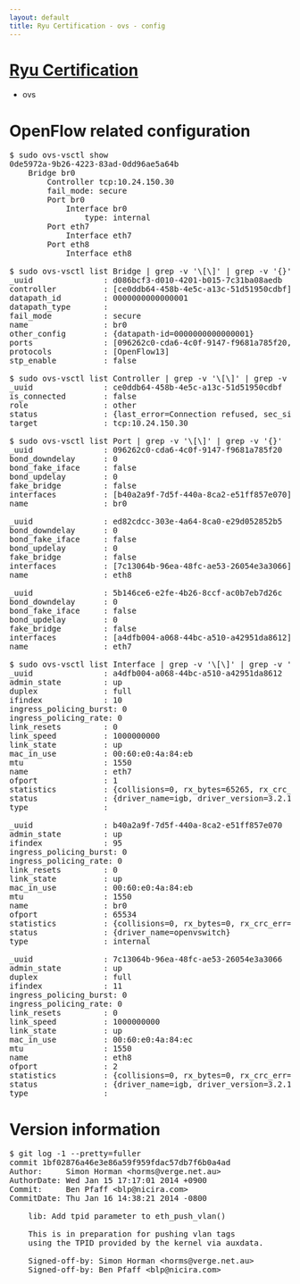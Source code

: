 ```yaml
---
layout: default
title: Ryu Certification - ovs - config
---
```

# [Ryu Certification](http://osrg.github.io/ryu/certification.html)
* ovs 

# OpenFlow related configuration
<pre>
$ sudo ovs-vsctl show
0de5972a-9b26-4223-83ad-0dd96ae5a64b
    Bridge br0
        Controller tcp:10.24.150.30
        fail_mode: secure
        Port br0
            Interface br0
                type: internal
        Port eth7
            Interface eth7
        Port eth8
            Interface eth8

$ sudo ovs-vsctl list Bridge | grep -v '\[\]' | grep -v '{}'
_uuid               : d086bcf3-d010-4201-b015-7c31ba08aedb
controller          : [ce0ddb64-458b-4e5c-a13c-51d51950cdbf]
datapath_id         : 0000000000000001
datapath_type       : 
fail_mode           : secure
name                : br0
other_config        : {datapath-id=0000000000000001}
ports               : [096262c0-cda6-4c0f-9147-f9681a785f20, 5b146ce6-e2fe-4b26-8ccf-ac0b7eb7d26c, ed82cdcc-303e-4a64-8ca0-e29d052852b5]
protocols           : [OpenFlow13]
stp_enable          : false

$ sudo ovs-vsctl list Controller | grep -v '\[\]' | grep -v '{}'
_uuid               : ce0ddb64-458b-4e5c-a13c-51d51950cdbf
is_connected        : false
role                : other
status              : {last_error=Connection refused, sec_since_connect=351, sec_since_disconnect=3, state=BACKOFF}
target              : tcp:10.24.150.30

$ sudo ovs-vsctl list Port | grep -v '\[\]' | grep -v '{}'
_uuid               : 096262c0-cda6-4c0f-9147-f9681a785f20
bond_downdelay      : 0
bond_fake_iface     : false
bond_updelay        : 0
fake_bridge         : false
interfaces          : [b40a2a9f-7d5f-440a-8ca2-e51ff857e070]
name                : br0

_uuid               : ed82cdcc-303e-4a64-8ca0-e29d052852b5
bond_downdelay      : 0
bond_fake_iface     : false
bond_updelay        : 0
fake_bridge         : false
interfaces          : [7c13064b-96ea-48fc-ae53-26054e3a3066]
name                : eth8

_uuid               : 5b146ce6-e2fe-4b26-8ccf-ac0b7eb7d26c
bond_downdelay      : 0
bond_fake_iface     : false
bond_updelay        : 0
fake_bridge         : false
interfaces          : [a4dfb004-a068-44bc-a510-a42951da8612]
name                : eth7

$ sudo ovs-vsctl list Interface | grep -v '\[\]' | grep -v '{}'
_uuid               : a4dfb004-a068-44bc-a510-a42951da8612
admin_state         : up
duplex              : full
ifindex             : 10
ingress_policing_burst: 0
ingress_policing_rate: 0
link_resets         : 0
link_speed          : 1000000000
link_state          : up
mac_in_use          : 00:60:e0:4a:84:eb
mtu                 : 1550
name                : eth7
ofport              : 1
statistics          : {collisions=0, rx_bytes=65265, rx_crc_err=0, rx_dropped=0, rx_errors=0, rx_frame_err=0, rx_over_err=0, rx_packets=660, tx_bytes=0, tx_dropped=0, tx_errors=0, tx_packets=0}
status              : {driver_name=igb, driver_version=3.2.10-k, firmware_version=3.10-0}
type                : 

_uuid               : b40a2a9f-7d5f-440a-8ca2-e51ff857e070
admin_state         : up
ifindex             : 95
ingress_policing_burst: 0
ingress_policing_rate: 0
link_resets         : 0
link_state          : up
mac_in_use          : 00:60:e0:4a:84:eb
mtu                 : 1550
name                : br0
ofport              : 65534
statistics          : {collisions=0, rx_bytes=0, rx_crc_err=0, rx_dropped=0, rx_errors=0, rx_frame_err=0, rx_over_err=0, rx_packets=0, tx_bytes=0, tx_dropped=0, tx_errors=0, tx_packets=0}
status              : {driver_name=openvswitch}
type                : internal

_uuid               : 7c13064b-96ea-48fc-ae53-26054e3a3066
admin_state         : up
duplex              : full
ifindex             : 11
ingress_policing_burst: 0
ingress_policing_rate: 0
link_resets         : 0
link_speed          : 1000000000
link_state          : up
mac_in_use          : 00:60:e0:4a:84:ec
mtu                 : 1550
name                : eth8
ofport              : 2
statistics          : {collisions=0, rx_bytes=0, rx_crc_err=0, rx_dropped=0, rx_errors=0, rx_frame_err=0, rx_over_err=0, rx_packets=0, tx_bytes=20536, tx_dropped=0, tx_errors=0, tx_packets=220}
status              : {driver_name=igb, driver_version=3.2.10-k, firmware_version=3.10-0}
type                : 
</pre>

# Version information
<pre>
$ git log -1 --pretty=fuller
commit 1bf02876a46e3e86a59f959fdac57db7f6b0a4ad
Author:     Simon Horman &lt;horms@verge.net.au&gt;
AuthorDate: Wed Jan 15 17:17:01 2014 +0900
Commit:     Ben Pfaff &lt;blp@nicira.com&gt;
CommitDate: Thu Jan 16 14:38:21 2014 -0800

    lib: Add tpid parameter to eth_push_vlan()
    
    This is in preparation for pushing vlan tags
    using the TPID provided by the kernel via auxdata.
    
    Signed-off-by: Simon Horman &lt;horms@verge.net.au&gt;
    Signed-off-by: Ben Pfaff &lt;blp@nicira.com&gt;
</pre>
